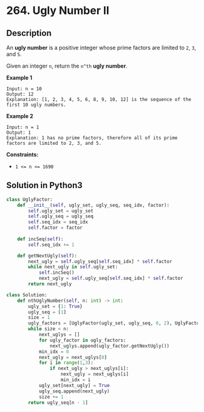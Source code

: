 # 264. Ugly Number II

## Description
An **ugly number** is a positive integer whose prime factors are limited to `2`, `3`, and `5`.

Given an integer `n`, return the `n^th` **ugly number**.

**Example 1**
```
Input: n = 10
Output: 12
Explanation: [1, 2, 3, 4, 5, 6, 8, 9, 10, 12] is the sequence of the first 10 ugly numbers.
```

**Example 2**
```
Input: n = 1
Output: 1
Explanation: 1 has no prime factors, therefore all of its prime factors are limited to 2, 3, and 5.
```

**Constraints:**
+ `1 <= n <= 1690`

## Solution in Python3
```python
class UglyFactor:
    def __init__(self, ugly_set, ugly_seq, seq_idx, factor):
        self.ugly_set = ugly_set
        self.ugly_seq = ugly_seq
        self.seq_idx = seq_idx
        self.factor = factor
    
    def incSeq(self):
        self.seq_idx += 1

    def getNextUgly(self):
        next_ugly = self.ugly_seq[self.seq_idx] * self.factor
        while next_ugly in self.ugly_set:
            self.incSeq()
            next_ugly = self.ugly_seq[self.seq_idx] * self.factor
        return next_ugly

class Solution:
    def nthUglyNumber(self, n: int) -> int:
        ugly_set = {1: True}
        ugly_seq = [1]
        size = 1
        ugly_factors = [UglyFactor(ugly_set, ugly_seq, 0, 2), UglyFactor(ugly_set, ugly_seq, 0, 3), UglyFactor(ugly_set, ugly_seq, 0, 5)]
        while size < n:
            next_uglys = []
            for ugly_factor in ugly_factors:
                next_uglys.append(ugly_factor.getNextUgly())
            min_idx = 0
            next_ugly = next_uglys[0]
            for i in range(1,3):
                if next_ugly > next_uglys[i]:
                    next_ugly = next_uglys[i]
                    min_idx = i
            ugly_set[next_ugly] = True
            ugly_seq.append(next_ugly)
            size += 1
        return ugly_seq[n - 1]
        
```
